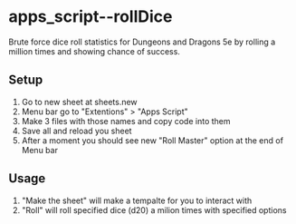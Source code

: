 # apps_script--rollDice
Brute force dice roll statistics for Dungeons and Dragons 5e by rolling a million times and showing chance of success.


## Setup
1. Go to new sheet at sheets.new
2. Menu bar go to "Extentions" > "Apps Script"
3. Make 3 files with those names and copy code into them
4. Save all and reload you sheet
5. After a moment you should see new "Roll Master" option at the end of Menu bar

## Usage
1. "Make the sheet" will make a tempalte for you to interact with
2. "Roll" will roll specified dice (d20) a milion times with specified options
